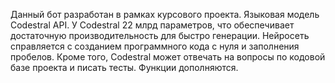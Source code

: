 Данный бот разработан в рамках курсового проекта.
Языковая модель Codestral API.
У Codestral 22 млрд параметров, что обеспечивает достаточную производительность для быстро генерации.
Нейросеть справляется с созданием программного кода с нуля и заполнения пробелов. 
Кроме того, Codestral может отвечать на вопросы по кодовой базе проекта и писать тесты. 
Функции дополняются.
